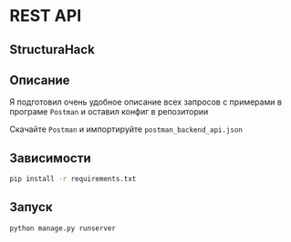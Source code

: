 # REST API 
## StructuraHack

## Описание
Я подготовил очень удобное описание всех запросов с примерами в програме `Postman` и оставил конфиг в репозитории

Скачайте `Postman` и импортируйте `postman_backend_api.json`

## Зависимости
```bash
pip install -r requirements.txt
```

## Запуск
```bash
python manage.py runserver
```
